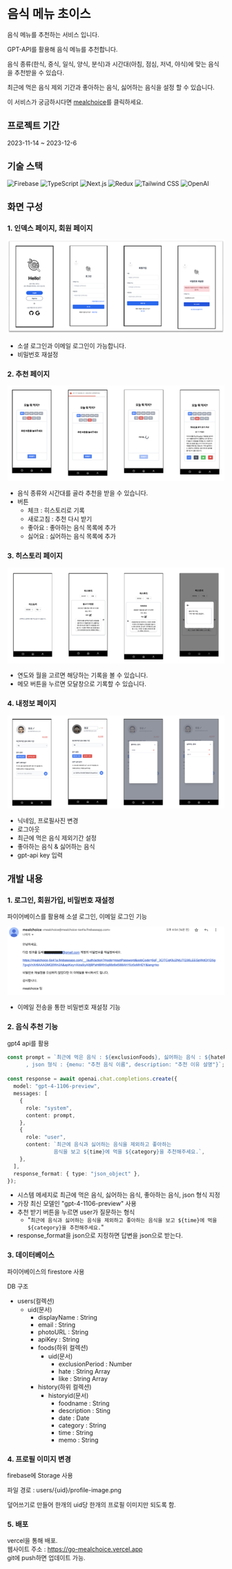 # 음식 메뉴 초이스

음식 메뉴를 추천하는 서비스 입니다.

GPT-API를 활용해 음식 메뉴를 추천합니다.

음식 종류(한식, 중식, 일식, 양식, 분식)과 시간대(아침, 점심, 저녁, 야식)에 맞는 음식을 추천받을 수 있습다.

최근에 먹은 음식 제외 기간과 좋아하는 음식, 싫어하는 음식을 설정 할 수 있습니다.

이 서비스가 궁금하시다면 [mealchoice](https://go-mealchoice.vercel.app)를 클릭하세요.

## 프로젝트 기간

2023-11-14 ~ 2023-12-6

## 기술 스택

![Firebase](https://img.shields.io/badge/firebase-FFCA28?style=for-the-badge&logo=firebase&logoColor=white)
![TypeScript](https://img.shields.io/badge/typescript-3178C6?style=for-the-badge&logo=typescript&logoColor=white)
![Next.js](https://img.shields.io/badge/next.js-000000?style=for-the-badge&logo=nextdotjs&logoColor=white)
![Redux](https://img.shields.io/badge/redux-764ABC?style=for-the-badge&logo=redux&logoColor=white)
![Tailwind CSS](https://img.shields.io/badge/tailwindcss-06B6D4?style=for-the-badge&logo=tailwindcss&logoColor=white)
![OpenAI](https://img.shields.io/badge/openai-412991?style=for-the-badge&logo=openai&logoColor=white)

## 화면 구성

### 1. 인덱스 페이지, 회원 페이지

![회원페이지](image/README/1.png)

- 소셜 로그인과 이메일 로그인이 가능합니다.
- 비밀번호 재설정

### 2. 추천 페이지

![메인페이지](image/README/2.png)

- 음식 종류와 시간대를 골라 추천을 받을 수 있습니다.
- 버튼
  - 체크 : 히스토리로 기록
  - 새로고침 : 추천 다시 받기
  - 좋아요 : 좋아하는 음식 목록에 추가
  - 싫어요 : 싫어하는 음식 목록에 추가

### 3. 히스토리 페이지

![히스토리페이지](image/README/3.png)

- 연도와 월을 고르면 해당하는 기록을 볼 수 있습니다.
- 메모 버튼을 누르면 모달창으로 기록할 수 있습니다.

### 4. 내정보 페이지

![내정보페이지](image/README/4.png)

- 닉네임, 프로필사진 변경
- 로그아웃
- 최근에 먹은 음식 제외기간 설정
- 좋아하는 음식 & 싫어하는 음식
- gpt-api key 입력

## 개발 내용

### 1. 로그인, 회원가입, 비밀번호 재설정

파이어베이스를 활용해 소셜 로그인, 이메일 로그인 기능

![비밀번호재설정2](image/README/5.png)

- 이메일 전송을 통한 비밀번호 재설정 기능

### 2. 음식 추천 기능

gpt4 api를 활용

```typescript
const prompt = `최근에 먹은 음식 : ${exclusionFoods}, 싫어하는 음식 : ${hateFoods}, 좋아하는 음식 : ${likeFoods}
      , json 형식 : {menu: "추천 음식 이름", description: "추천 이유 설명"}`;

const response = await openai.chat.completions.create({
  model: "gpt-4-1106-preview",
  messages: [
    {
      role: "system",
      content: prompt,
    },
    {
      role: "user",
      content: `최근에 음식과 싫어하는 음식을 제외하고 좋아하는
               음식을 보고 ${time}에 먹을 ${category}을 추천해주세요.`,
    },
  ],
  response_format: { type: "json_object" },
});
```

- 시스템 메세지로 최근에 먹은 음식, 싫어하는 음식, 좋아하는 음식, json 형식 지정
- 가장 최신 모델인 "gpt-4-1106-preview" 사용
- 추천 받기 버튼을 누르면 user가 질문하는 형식
  - "`최근에 음식과 싫어하는 음식을 제외하고 좋아하는
음식을 보고 ${time}에 먹을 ${category}을 추천해주세요.`"
- response_format을 json으로 지정하면 답변을 json으로 받는다.

### 3. 데이터베이스

파이어베이스의 firestore 사용

DB 구조

- users(컬렉션)
  - uid(문서)
    - displayName : String
    - email : String
    - photoURL : String
    - apiKey : String
    - foods(하위 컬렉션)
      - uid(문서)
        - exclusionPeriod : Number
        - hate : String Array
        - like : String Array
    - history(하위 컬렉션)
      - historyid(문서)
        - foodname : String
        - description : Sting
        - date : Date
        - category : String
        - time : String
        - memo : String

### 4. 프로필 이미지 변경

firebase에 Storage 사용

파일 경로 : users/{uid}/profile-image.png

덮어쓰기로 만들어 한개의 uid당 한개의 프로필 이미지만 되도록 함.

### 5. 배포 

vercel을 통해 배포.  
웹사이트 주소 : https://go-mealchoice.vercel.app  
git에 push하면 업데이트 가능. 
